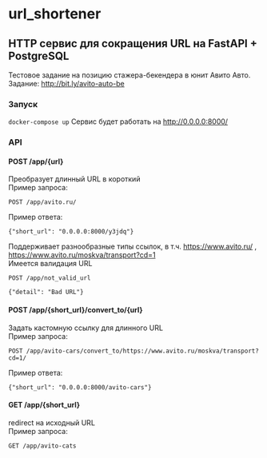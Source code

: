 # url_shortener
## HTTP сервис для сокращения URL на FastAPI + PostgreSQL
Тестовое задание на позицию стажера-бекендера в юнит Авито Авто.  
Задание: http://bit.ly/avito-auto-be
### Запуск
```docker-compose up```
Сервис будет работать на http://0.0.0.0:8000/
### API
#### POST /app/{url}
Преобразует длинный URL в короткий  
Пример запроса:
```
POST /app/avito.ru/
```
Пример ответа:
```
{"short_url": "0.0.0.0:8000/y3jdq"}
```
Поддерживает разнообразные типы ссылок, в т.ч. https://www.avito.ru/ , https://www.avito.ru/moskva/transport?cd=1  
Имеется валидация URL
```
POST /app/not_valid_url
```
```
{"detail": "Bad URL"}
```
#### POST /app/{short_url}/convert_to/{url}
Задать кастомную ссылку для длинного URL  
Пример запроса:
```
POST /app/avito-cars/convert_to/https://www.avito.ru/moskva/transport?cd=1/
```
Пример ответа:
```
{"short_url": "0.0.0.0:8000/avito-cars"}
```
#### GET /app/{short_url}
redirect на исходный URL  
Пример запроса:
```
GET /app/avito-cats
```
